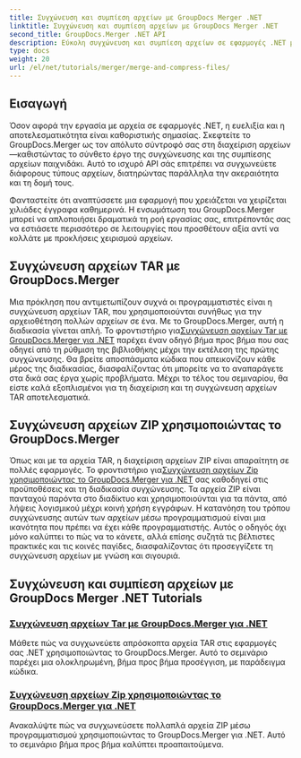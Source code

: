 ```yaml
---
title: Συγχώνευση και συμπίεση αρχείων με GroupDocs Merger .NET
linktitle: Συγχώνευση και συμπίεση αρχείων με GroupDocs Merger .NET
second_title: GroupDocs.Merger .NET API
description: Εύκολη συγχώνευση και συμπίεση αρχείων σε εφαρμογές .NET με το GroupDocs.Merger. Εξερευνήστε μαθήματα για τη συγχώνευση αρχείων TAR και ZIP βήμα προς βήμα.
type: docs
weight: 20
url: /el/net/tutorials/merger/merge-and-compress-files/
---
```

## Εισαγωγή

Όσον αφορά την εργασία με αρχεία σε εφαρμογές .NET, η ευελιξία και η αποτελεσματικότητα είναι καθοριστικής σημασίας. Σκεφτείτε το GroupDocs.Merger ως τον απόλυτο σύντροφό σας στη διαχείριση αρχείων—καθιστώντας το σύνθετο έργο της συγχώνευσης και της συμπίεσης αρχείων παιχνιδάκι. Αυτό το ισχυρό API σάς επιτρέπει να συγχωνεύετε διάφορους τύπους αρχείων, διατηρώντας παράλληλα την ακεραιότητα και τη δομή τους.

Φανταστείτε ότι αναπτύσσετε μια εφαρμογή που χρειάζεται να χειρίζεται χιλιάδες έγγραφα καθημερινά. Η ενσωμάτωση του GroupDocs.Merger μπορεί να απλοποιήσει δραματικά τη ροή εργασίας σας, επιτρέποντάς σας να εστιάσετε περισσότερο σε λειτουργίες που προσθέτουν αξία αντί να κολλάτε με προκλήσεις χειρισμού αρχείων.

## Συγχώνευση αρχείων TAR με GroupDocs.Merger

 Μια πρόκληση που αντιμετωπίζουν συχνά οι προγραμματιστές είναι η συγχώνευση αρχείων TAR, που χρησιμοποιούνται συνήθως για την αρχειοθέτηση πολλών αρχείων σε ένα. Με το GroupDocs.Merger, αυτή η διαδικασία γίνεται απλή. Το φροντιστήριο για[Συγχώνευση αρχείων Tar με GroupDocs.Merger για .NET](./merge-tar-files/) παρέχει έναν οδηγό βήμα προς βήμα που σας οδηγεί από τη ρύθμιση της βιβλιοθήκης μέχρι την εκτέλεση της πρώτης συγχώνευσης. Θα βρείτε αποσπάσματα κώδικα που απεικονίζουν κάθε μέρος της διαδικασίας, διασφαλίζοντας ότι μπορείτε να το αναπαράγετε στα δικά σας έργα χωρίς προβλήματα. Μέχρι το τέλος του σεμιναρίου, θα είστε καλά εξοπλισμένοι για τη διαχείριση και τη συγχώνευση αρχείων TAR αποτελεσματικά.

## Συγχώνευση αρχείων ZIP χρησιμοποιώντας το GroupDocs.Merger

Όπως και με τα αρχεία TAR, η διαχείριση αρχείων ZIP είναι απαραίτητη σε πολλές εφαρμογές. Το φροντιστήριο για[Συγχώνευση αρχείων Zip χρησιμοποιώντας το GroupDocs.Merger για .NET](./merge-zip-files/) σας καθοδηγεί στις προϋποθέσεις και τη διαδικασία συγχώνευσης. Τα αρχεία ZIP είναι πανταχού παρόντα στο διαδίκτυο και χρησιμοποιούνται για τα πάντα, από λήψεις λογισμικού μέχρι κοινή χρήση εγγράφων. Η κατανόηση του τρόπου συγχώνευσης αυτών των αρχείων μέσω προγραμματισμού είναι μια ικανότητα που πρέπει να έχει κάθε προγραμματιστής. Αυτός ο οδηγός όχι μόνο καλύπτει το πώς να το κάνετε, αλλά επίσης συζητά τις βέλτιστες πρακτικές και τις κοινές παγίδες, διασφαλίζοντας ότι προσεγγίζετε τη συγχώνευση αρχείων με γνώση και σιγουριά.

## Συγχώνευση και συμπίεση αρχείων με GroupDocs Merger .NET Tutorials
### [Συγχώνευση αρχείων Tar με GroupDocs.Merger για .NET](./merge-tar-files/)
Μάθετε πώς να συγχωνεύετε απρόσκοπτα αρχεία TAR στις εφαρμογές σας .NET χρησιμοποιώντας το GroupDocs.Merger. Αυτό το σεμινάριο παρέχει μια ολοκληρωμένη, βήμα προς βήμα προσέγγιση, με παράδειγμα κώδικα.
### [Συγχώνευση αρχείων Zip χρησιμοποιώντας το GroupDocs.Merger για .NET](./merge-zip-files/)
Ανακαλύψτε πώς να συγχωνεύσετε πολλαπλά αρχεία ZIP μέσω προγραμματισμού χρησιμοποιώντας το GroupDocs.Merger για .NET. Αυτό το σεμινάριο βήμα προς βήμα καλύπτει προαπαιτούμενα.